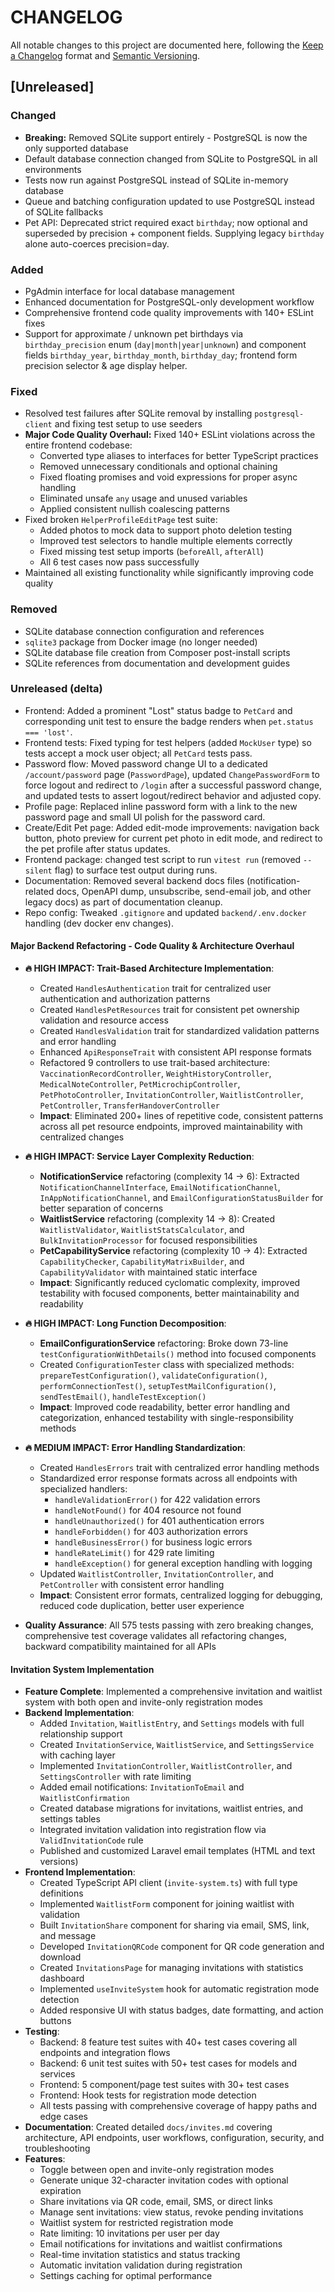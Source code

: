# CHANGELOG

All notable changes to this project are documented here, following the [Keep a Changelog](https://keepachangelog.com/en/1.0.0/) format and [Semantic Versioning](https://semver.org/spec/v2.0.0.html).

## [Unreleased]

### Changed
- **Breaking:** Removed SQLite support entirely - PostgreSQL is now the only supported database
- Default database connection changed from SQLite to PostgreSQL in all environments
- Tests now run against PostgreSQL instead of SQLite in-memory database
- Queue and batching configuration updated to use PostgreSQL instead of SQLite fallbacks
- Pet API: Deprecated strict required exact `birthday`; now optional and superseded by precision + component fields. Supplying legacy `birthday` alone auto-coerces precision=day.

### Added

- PgAdmin interface for local database management
- Enhanced documentation for PostgreSQL-only development workflow
- Comprehensive frontend code quality improvements with 140+ ESLint fixes
- Support for approximate / unknown pet birthdays via `birthday_precision` enum (`day|month|year|unknown`) and component fields `birthday_year`, `birthday_month`, `birthday_day`; frontend form precision selector & age display helper.

### Fixed
- Resolved test failures after SQLite removal by installing `postgresql-client` and fixing test setup to use seeders
- **Major Code Quality Overhaul:** Fixed 140+ ESLint violations across the entire frontend codebase:
  - Converted type aliases to interfaces for better TypeScript practices
  - Removed unnecessary conditionals and optional chaining
  - Fixed floating promises and void expressions for proper async handling
  - Eliminated unsafe `any` usage and unused variables
  - Applied consistent nullish coalescing patterns
- Fixed broken `HelperProfileEditPage` test suite:
  - Added photos to mock data to support photo deletion testing
  - Improved test selectors to handle multiple elements correctly
  - Fixed missing test setup imports (`beforeAll`, `afterAll`)
  - All 6 test cases now pass successfully
- Maintained all existing functionality while significantly improving code quality

### Removed
- SQLite database connection configuration and references
- `sqlite3` package from Docker image (no longer needed)
- SQLite database file creation from Composer post-install scripts
- SQLite references from documentation and development guides

### Unreleased (delta)
- Frontend: Added a prominent "Lost" status badge to `PetCard` and corresponding unit test to ensure the badge renders when `pet.status === 'lost'`.
- Frontend tests: Fixed typing for test helpers (added `MockUser` type) so tests accept a mock user object; all `PetCard` tests pass.
- Password flow: Moved password change UI to a dedicated `/account/password` page (`PasswordPage`), updated `ChangePasswordForm` to force logout and redirect to `/login` after a successful password change, and updated tests to assert logout/redirect behavior and adjusted copy.
- Profile page: Replaced inline password form with a link to the new password page and small UI polish for the password card.
- Create/Edit Pet page: Added edit-mode improvements: navigation back button, photo preview for current pet photo in edit mode, and redirect to the pet profile after status updates.
- Frontend package: changed test script to run `vitest run` (removed `--silent` flag) to surface test output during runs.
- Documentation: Removed several backend docs files (notification-related docs, OpenAPI dump, unsubscribe, send-email job, and other legacy docs) as part of documentation cleanup.
- Repo config: Tweaked `.gitignore` and updated `backend/.env.docker` handling (dev docker env changes).

#### Major Backend Refactoring - Code Quality & Architecture Overhaul
- **🔥 HIGH IMPACT: Trait-Based Architecture Implementation**:
  - Created `HandlesAuthentication` trait for centralized user authentication and authorization patterns
  - Created `HandlesPetResources` trait for consistent pet ownership validation and resource access
  - Created `HandlesValidation` trait for standardized validation patterns and error handling
  - Enhanced `ApiResponseTrait` with consistent API response formats
  - Refactored 9 controllers to use trait-based architecture: `VaccinationRecordController`, `WeightHistoryController`, `MedicalNoteController`, `PetMicrochipController`, `PetPhotoController`, `InvitationController`, `WaitlistController`, `PetController`, `TransferHandoverController`
  - **Impact**: Eliminated 200+ lines of repetitive code, consistent patterns across all pet resource endpoints, improved maintainability with centralized changes

- **🔥 HIGH IMPACT: Service Layer Complexity Reduction**:
  - **NotificationService** refactoring (complexity 14 → 6): Extracted `NotificationChannelInterface`, `EmailNotificationChannel`, `InAppNotificationChannel`, and `EmailConfigurationStatusBuilder` for better separation of concerns
  - **WaitlistService** refactoring (complexity 14 → 8): Created `WaitlistValidator`, `WaitlistStatsCalculator`, and `BulkInvitationProcessor` for focused responsibilities
  - **PetCapabilityService** refactoring (complexity 10 → 4): Extracted `CapabilityChecker`, `CapabilityMatrixBuilder`, and `CapabilityValidator` with maintained static interface
  - **Impact**: Significantly reduced cyclomatic complexity, improved testability with focused components, better maintainability and readability

- **🔥 HIGH IMPACT: Long Function Decomposition**:
  - **EmailConfigurationService** refactoring: Broke down 73-line `testConfigurationWithDetails()` method into focused components
  - Created `ConfigurationTester` class with specialized methods: `prepareTestConfiguration()`, `validateConfiguration()`, `performConnectionTest()`, `setupTestMailConfiguration()`, `sendTestEmail()`, `handleTestException()`
  - **Impact**: Improved code readability, better error handling and categorization, enhanced testability with single-responsibility methods

- **🔥 MEDIUM IMPACT: Error Handling Standardization**:
  - Created `HandlesErrors` trait with centralized error handling methods
  - Standardized error response formats across all endpoints with specialized handlers:
    - `handleValidationError()` for 422 validation errors
    - `handleNotFound()` for 404 resource not found
    - `handleUnauthorized()` for 401 authentication errors
    - `handleForbidden()` for 403 authorization errors
    - `handleBusinessError()` for business logic errors
    - `handleRateLimit()` for 429 rate limiting
    - `handleException()` for general exception handling with logging
  - Updated `WaitlistController`, `InvitationController`, and `PetController` with consistent error handling
  - **Impact**: Consistent error formats, centralized logging for debugging, reduced code duplication, better user experience

- **Quality Assurance**: All 575 tests passing with zero breaking changes, comprehensive test coverage validates all refactoring changes, backward compatibility maintained for all APIs

#### Invitation System Implementation
- **Feature Complete**: Implemented a comprehensive invitation and waitlist system with both open and invite-only registration modes
- **Backend Implementation**:
  - Added `Invitation`, `WaitlistEntry`, and `Settings` models with full relationship support
  - Created `InvitationService`, `WaitlistService`, and `SettingsService` with caching layer
  - Implemented `InvitationController`, `WaitlistController`, and `SettingsController` with rate limiting
  - Added email notifications: `InvitationToEmail` and `WaitlistConfirmation`
  - Created database migrations for invitations, waitlist entries, and settings tables
  - Integrated invitation validation into registration flow via `ValidInvitationCode` rule
  - Published and customized Laravel email templates (HTML and text versions)
- **Frontend Implementation**:
  - Created TypeScript API client (`invite-system.ts`) with full type definitions
  - Implemented `WaitlistForm` component for joining waitlist with validation
  - Built `InvitationShare` component for sharing via email, SMS, link, and message
  - Developed `InvitationQRCode` component for QR code generation and download
  - Created `InvitationsPage` for managing invitations with statistics dashboard
  - Implemented `useInviteSystem` hook for automatic registration mode detection
  - Added responsive UI with status badges, date formatting, and action buttons
- **Testing**:
  - Backend: 8 feature test suites with 40+ test cases covering all endpoints and integration flows
  - Backend: 6 unit test suites with 50+ test cases for models and services
  - Frontend: 5 component/page test suites with 30+ test cases
  - Frontend: Hook tests for registration mode detection
  - All tests passing with comprehensive coverage of happy paths and edge cases
- **Documentation**: Created detailed `docs/invites.md` covering architecture, API endpoints, user workflows, configuration, security, and troubleshooting
- **Features**:
  - Toggle between open and invite-only registration modes
  - Generate unique 32-character invitation codes with optional expiration
  - Share invitations via QR code, email, SMS, or direct links
  - Manage sent invitations: view status, revoke pending invitations
  - Waitlist system for restricted registration mode
  - Rate limiting: 10 invitations per user per day
  - Email notifications for invitations and waitlist confirmations
  - Real-time invitation statistics and status tracking
  - Automatic invitation validation during registration
  - Settings caching for optimal performance

